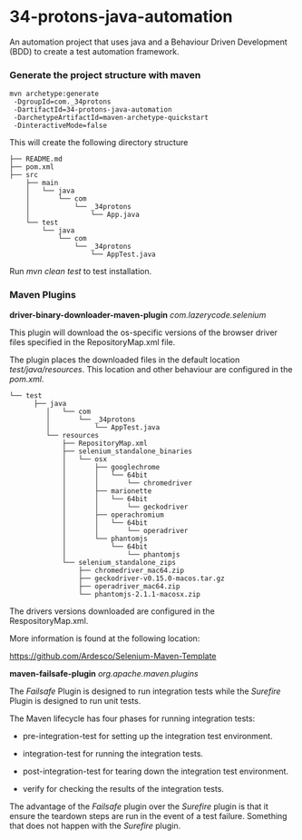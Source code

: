 # 34-protons-java-automation

An automation project that uses java and a Behaviour Driven Development (BDD) to create a test automation framework.

### Generate the project structure with maven

```
mvn archetype:generate
 -DgroupId=com._34protons
 -DartifactId=34-protons-java-automation
 -DarchetypeArtifactId=maven-archetype-quickstart
 -DinteractiveMode=false

```

This will create the following directory structure

```
├── README.md
├── pom.xml
├── src
    ├── main
    │   └── java
    │       └── com
    │           └── _34protons
    │               └── App.java
    └── test
        └── java
            └── com
                └── _34protons
                    └── AppTest.java
```
Run _mvn clean test_ to test installation.

### Maven Plugins

**driver-binary-downloader-maven-plugin** _com.lazerycode.selenium_

This plugin will download the os-specific versions of the browser driver files specified in the RepositoryMap.xml file.

The plugin places the downloaded files in the default location _test/java/resources_. This location and other behaviour are configured in the _pom.xml_.
 
```
└── test
      ├── java
         │   └── com
         │       └── _34protons
         │           └── AppTest.java
         └── resources
             ├── RepositoryMap.xml
             ├── selenium_standalone_binaries
             │   └── osx
             │       ├── googlechrome
             │       │   └── 64bit
             │       │       └── chromedriver
             │       ├── marionette
             │       │   └── 64bit
             │       │       └── geckodriver
             │       ├── operachromium
             │       │   └── 64bit
             │       │       └── operadriver
             │       └── phantomjs
             │           └── 64bit
             │               └── phantomjs
             └── selenium_standalone_zips
                 ├── chromedriver_mac64.zip
                 ├── geckodriver-v0.15.0-macos.tar.gz
                 ├── operadriver_mac64.zip
                 └── phantomjs-2.1.1-macosx.zip
 ```
The drivers versions downloaded are configured in the RespositoryMap.xml.

More information is found at the following location:

https://github.com/Ardesco/Selenium-Maven-Template

**maven-failsafe-plugin** _org.apache.maven.plugins_

The _Failsafe_ Plugin is designed to run integration tests while the _Surefire_ Plugin is designed to run unit tests.

The Maven lifecycle has four phases for running integration tests:

* pre-integration-test for setting up the integration test environment.

* integration-test for running the integration tests.

* post-integration-test for tearing down the integration test environment.

* verify for checking the results of the integration tests.

The advantage of the _Failsafe_ plugin over the _Surefire_ plugin is that it ensure the teardown steps are run in the event of a test failure. Something that does not happen with the _Surefire_ plugin.